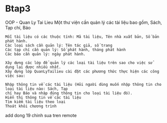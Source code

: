 # Btap3
OOP - Quan Ly Tai Lieu
    Một thư viện cần quản lý các tài liệu bao gồm, Sách, Tạp chí, Báo

    Mỗi tài liệu có các thuộc tính: Mã tài liệu, Tên nhà xuất bản, Số bản phát hành.
    Các loại sách cần quản lý: Tên tác giả, số trang
    Các tạp chí cần quản lý: Số phát hành, tháng phát hành
    Các báo cần quản lý: ngày phát hành.

    Xây dựng các lớp để quản lý các loại tài liệu trên sao cho việc sử dụng lại được nhiều nhất.
    Xây dựng lớp QuanLyTailieu cài đặt các phương thức thực hiện các công việc sau:

    Nhập thông tin về các tài liệu (Hỏi người dùng muốn nhập thông tin cho loại tài liệu nào: Sách, Tạp
    chí hay Báo và nhập đúng thông tin cho loại tài liệu đó).
    Hiển thị thông tin về các tài liệu
    Tìm kiếm tài liệu theo loại
    Thoát khỏi chương trình

add dong 19
chinh sua tren remote
